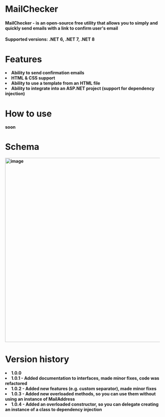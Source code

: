<h1>MailChecker</h1>

<h4><strong>MailChecker<strong> - is an open-source free utility that allows you to simply and quickly send emails with a link to confirm user's email</h4>

<h4><strong>Supported versions:</strong> .NET 6, .NET 7, .NET 8</h4>


<h1>Features</h1>
<list>
  <li>Ability to send confirmation emails</li>
  <li>HTML & CSS support</li>
  <li>Ability to use a template from an HTML file</li>
  <li>Ability to integrate into an ASP.NET project (support for dependency injection)</li>
</list>

<h1>How to use</h1>
soon

<h1>Schema</h1>

<img width="600" alt="image" src="https://github.com/ulkiorra4th/MailChecker/assets/93437745/a7beeceb-e876-4d4a-b64e-ed8a22bab0b5">

<h1>Version history</h1>

  <list>
    <li>1.0.0</li>
    <li>1.0.1 - Added documentation to interfaces, made minor fixes, code was refactored</li>
    <li>1.0.2 - Added new features (e.g. custom separator), made minor fixes</li>
    <li>1.0.3 - Added new overloaded methods, so you can use them without using an instance of MailAddress</li>
    <li>1.0.4 - Added an overloaded constructor, so you can delegate creating an instance of a class to dependency injection</li>
  </list>
